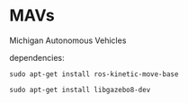 # MAVs
Michigan Autonomous Vehicles


dependencies:
```
sudo apt-get install ros-kinetic-move-base

sudo apt-get install libgazebo8-dev
```
